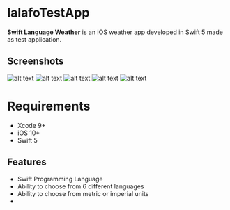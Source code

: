 # lalafoTestApp

**Swift Language Weather** is an iOS weather app developed in Swift 5 made as test application.

## Screenshots

![alt text](https://ibb.co/BV26Ntw)
![alt text](https://ibb.co/0Fyn63p)
![alt text](https://ibb.co/DLwv44h)
![alt text](https://ibb.co/NKW5n2P)
![alt text](https://ibb.co/FVZ97f3)

# Requirements

* Xcode 9+
* iOS 10+
* Swift 5



## Features
* Swift Programming Language
* Ability to choose from 6 different languages
* Ability to choose from metric or imperial units
* 

